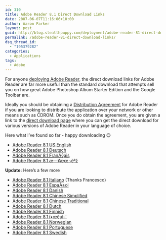 ```yaml
---
id: 310
title: Adobe Reader 8.1 Direct Download Links
date: 2007-06-07T11:16:06+10:00
author: Aaron Parker
layout: post
guid: http://blog.stealthpuppy.com/deployment/adobe-reader-81-direct-download-links
permalink: /adobe-reader-81-direct-download-links/
dsq_thread_id:
  - "195379282"
categories:
  - Applications
tags:
  - Adobe
---
```

For anyone [deploying Adobe Reader](http://stealthpuppy.com/deployment/deploying-adobe-reader-81), the direct download links for Adobe Reader are far more useful than the standard download that attempts sell you on how great Adobe Photoshop Album Starter Edition and the Google Toolbar are.

Ideally you should be obtaining a [Distribution Agreement](http://www.adobe.com/products/acrobat/distribute.html) for Adobe Reader if you are looking to distribute the application over your network or other means such as CDROM. Once you do obtain the agreement, you are given a link to the [direct download page](http://www.adobe.com/products/acrobat/readstep2.html?type=distrib) where you can get the direct download for various versions of Adobe Reader in your language of choice.

Here what I&#8217;ve found so far - happy downloading 😉

  * [Adobe Reader 8.1 US English](http://ardownload.adobe.com/pub/adobe/reader/win/8.x/8.1/enu/AdbeRdr810_en_US.exe)
  * [Adobe Reader 8.1 Deutsch](http://ardownload.adobe.com/pub/adobe/reader/win/8.x/8.1/deu/AdbeRdr810_de_DE.exe)
  * [Adobe Reader 8.1 FranÃ§ais](http://ardownload.adobe.com/pub/adobe/reader/win/8.x/8.1/fra/AdbeRdr810_fr_FR.exe)
  * [Adobe Reader 8.1 æ—¥æœ¬èªž](http://ardownload.adobe.com/pub/adobe/reader/win/8.x/8.1/jpn/AdbeRdr810_ja_JP.exe)

**Update:** Here&#8217;s a few more

  * [Adobe Reader 8.1 Italiano](http://ardownload.adobe.com/pub/adobe/reader/win/8.x/8.1/ita/AdbeRdr810_it_IT.exe) (Thanks Francesco)
  * [Adobe Reader 8.1 EspaÃ±ol](http://ardownload.adobe.com/pub/adobe/reader/win/8.x/8.1/esp/AdbeRdr810_es_ES.exe)
  * [Adobe Reader 8.1 Danish](http://ardownload.adobe.com/pub/adobe/reader/win/8.x/8.1/dan/AdbeRdr810_da_DK.exe)
  * [Adobe Reader 8.1 Chinese Simplified](http://ardownload.adobe.com/pub/adobe/reader/win/8.x/8.1/chs/AdbeRdr810_zh_CN.exe)
  * [Adobe Reader 8.1 Chinese Traditional](http://ardownload.adobe.com/pub/adobe/reader/win/8.x/8.1/cht/AdbeRdr810_zh_TW.exe)
  * [Adobe Reader 8.1 Dutch](http://ardownload.adobe.com/pub/adobe/reader/win/8.x/8.1/nld/AdbeRdr810_nl_NL.exe)
  * [Adobe Reader 8.1 Finnish](http://ardownload.adobe.com/pub/adobe/reader/win/8.x/8.1/suo/AdbeRdr810_fi_FI.exe)
  * [Adobe Reader 8.1 í•œêµ­ì–´](http://ardownload.adobe.com/pub/adobe/reader/win/8.x/8.1/kor/AdbeRdr810_ko_KR.exe)
  * [Adobe Reader 8.1 Norwegian](http://ardownload.adobe.com/pub/adobe/reader/win/8.x/8.1/nor/AdbeRdr810_nb_NO.exe)
  * [Adobe Reader 8.1 Portuguese](http://ardownload.adobe.com/pub/adobe/reader/win/8.x/8.1/ptb/AdbeRdr810_pt_BR.exe)
  * [Adobe Reader 8.1 Swedish](http://ardownload.adobe.com/pub/adobe/reader/win/8.x/8.1/ptb/AdbeRdr810_pt_BR.exe)